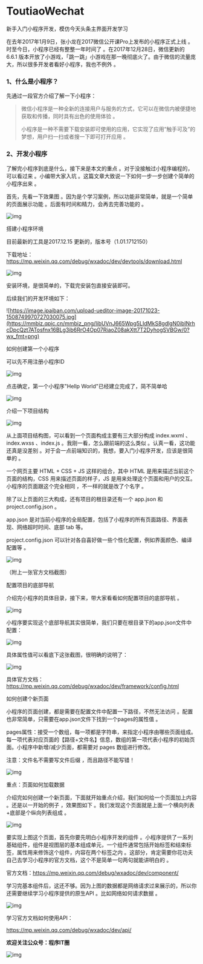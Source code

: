 # ToutiaoWechat
新手入门小程序开发，模仿今天头条主界面开发学习



在去年2017年1月9日，张小龙在2017微信公开课Pro上发布的小程序正式上线 。时至今日，小程序已经有整整一年时间了 。在2017年12月28日，微信更新的 6.6.1 版本开放了小游戏，「跳一跳」小游戏在那一晚彻底火了。由于微信的流量庞大，所以很多开发者看好小程序，我也不例外 。

### **1、什么是小程序？**

先通过一段官方介绍了解一下小程序：

> 微信小程序是一种全新的连接用户与服务的方式，它可以在微信内被便捷地获取和传播，同时具有出色的使用体验 。
>
> 小程序是一种不需要下载安装即可使用的应用，它实现了应用“触手可及”的梦想，用户扫一扫或者搜一下即可打开应用 。

### **2、开发小程序**

了解完小程序到底是什么，接下来是本文的重点 。对于没接触过小程序编程的，可以看过来 。小编带大家入坑 。这篇文章大致说一下如何一步一步创建个简单的小程序出来 。

首先，先看一下效果图 。因为是个学习案例，所以功能非常简单，就是一个简单的页面展示功能 。后面有时间和精力，会再去完善功能的 。

![img](https://mmbiz.qpic.cn/mmbiz_gif/IibUVnJ665Wpg5LIdMkS8gdlgN0ibINrhcBZKWiak4epn9NT9FmgeSicgfmZuKWyboJ46u9ticJyktD57cdkl1QHviag/0?wx_fmt=gif)

搭建小程序环境

目前最新的工具是2017.12.15 更新的，版本号（1.01.1712150）

下载地址：https://mp.weixin.qq.com/debug/wxadoc/dev/devtools/download.html

![img](https://mmbiz.qlogo.cn/mmbiz_png/IibUVnJ665Wpg5LIdMkS8gdlgN0ibINrhceZo9AX8NC2tPUgyEjLlamgW8VOVBBpts3pdAjdETUxNYZoVR629tRQ/0?wx_fmt=png)

安装环境，是很简单的，下载完安装包直接安装即可。

后续我们的开发环境如下：

![https://image.ipaiban.com/upload-ueditor-image-20171023-1508749970727030075.jpg](https://mmbiz.qpic.cn/mmbiz_png/IibUVnJ665Wpg5LIdMkS8gdlgN0ibINrhcDpcQzt7ATosfnx16BLg3ib6RrO4Op07RiaoZ08akXtt7T2DyhogSVBGw/0?wx_fmt=png)

如何创建第一个小程序

可以先不用注册小程序ID

![img](https://mmbiz.qlogo.cn/mmbiz_png/IibUVnJ665Wpg5LIdMkS8gdlgN0ibINrhc64KKYIUEd9btVhygdo0MhcThO1wGWd5xqzUx5BSAcPlYGfHYPPNWKw/0?wx_fmt=png)

点击确定，第一个小程序"Hellp World"已经建立完成了，简不简单哈

![img](https://mmbiz.qlogo.cn/mmbiz_png/IibUVnJ665Wpg5LIdMkS8gdlgN0ibINrhcIDvLaR84uLWE59cp7k3SKnwmOBAZXMgickCVh0rV4ibsLbbia5s90EbBg/0?wx_fmt=png)

介绍一下项目结构

![img](https://mmbiz.qlogo.cn/mmbiz_png/IibUVnJ665Wpg5LIdMkS8gdlgN0ibINrhcm0J7jd9ickLNM9KDK4YcWbUKQK081FbMOliaermZ1rSFxLC72gQP9Viaw/0?wx_fmt=png)

从上面项目结构图，可以看到一个页面构成主要有三大部分构成 index.wxml 、index.wxss 、index.js 。我刚一看，怎么跟前端的这么类似 。认真一看，这功能还真是没差别 。对于会一点前端知识的，我想，要入门小程序开发，应该是很简单的 。

一个网页主要 HTML + CSS + JS 这样的组合，其中 HTML 是用来描述当前这个页面的结构，CSS 用来描述页面的样子，JS 是用来处理这个页面和用户的交互。小程序的页面跟这个完全相同 ，不一样的就是改了个名字 。

除了以上页面的三大构成，还有项目的根目录还有一个 app.json 和 project.config.json 。

app.json 是对当前小程序的全局配置，包括了小程序的所有页面路径、界面表现、网络超时时间、底部 tab 等。

project.config.json 可以针对各自喜好做一些个性化配置，例如界面颜色、编译配置等 。

![img](https://mmbiz.qlogo.cn/mmbiz_png/IibUVnJ665Wpg5LIdMkS8gdlgN0ibINrhc4GygwS2M4PshjvTJUVaSOYibfAG54OsR8L9A6d1l4EuydOg1hrRHMicA/0?wx_fmt=png)

（附上一张官方文档截图）

配置项目的底部导航

介绍完小程序的具体目录，接下来，带大家看看如何配置项目的底部导航 。

![img](https://mmbiz.qlogo.cn/mmbiz_png/IibUVnJ665Wpg5LIdMkS8gdlgN0ibINrhcxcPuomE6Dek7ibnYRiceSP8IRx6K29Zza4Eqd56JsxXYV3Xr5CticvbFw/0?wx_fmt=png)

小程序要实现这个底部导航其实很简单，我们只要在根目录下的app.json文件中配置：

![img](https://mmbiz.qlogo.cn/mmbiz_png/IibUVnJ665Wpg5LIdMkS8gdlgN0ibINrhcXBE7QzaZMurzfFibuRsDzIprKQzcwJ5JCKtM2JibLsCWT7ddPialUb6eg/0?wx_fmt=png)

具体属性值可以看底下这张截图，很明确的说明了：

![img](https://mmbiz.qlogo.cn/mmbiz_png/IibUVnJ665Wpg5LIdMkS8gdlgN0ibINrhcy9ZhtIibp4Aa0lBy1hbUG1yenSiabl7xHMhkza1Dh5SicfMFT8RNmBv8Q/0?wx_fmt=png)

具体官方文档：https://mp.weixin.qq.com/debug/wxadoc/dev/framework/config.html

如何创建个新页面

小程序的页面创建，都是需要在配置文件中配置一下路径，不然无法访问 。配置也非常简单，只需要在app.json文件下找到一个pages的属性值 。

pages属性：接受一个数组，每一项都是字符串，来指定小程序由哪些页面组成。每一项代表对应页面的【路径+文件名】信息，数组的第一项代表小程序的初始页面。小程序中新增/减少页面，都需要对 pages 数组进行修改。

注意：文件名不需要写文件后缀 ，而且路径不能写错！

![img](https://mmbiz.qlogo.cn/mmbiz_png/IibUVnJ665Wpg5LIdMkS8gdlgN0ibINrhc6mZZM5GBBTss9x573PMvemoF8icCOs8RgjKa9aDevnlMRVqjuzAEy8w/0?wx_fmt=png)

重点：页面如何加载数据

介绍完如何创建一个新页面，下面就开始重点介绍，我们如何给一个页面加上内容 。还是以一开始的例子 ，效果图如下 。我们发现这个页面就是上面一个横向列表+底部是个纵向列表组成 。

![img](https://mmbiz.qlogo.cn/mmbiz_png/IibUVnJ665Wpg5LIdMkS8gdlgN0ibINrhcGMSu7icOIc6iby9vybuZlbjKAdBoPFyIK1vl9dxzAHcROfj6rS0TltCA/0?wx_fmt=png)

要实现上图这个页面，首先你要先明白小程序开发的组件 。小程序提供了一系列基础组件，组件是视图层的基本组成单元，一个组件通常包括开始标签和结束标签，属性用来修饰这个组件，内容在两个标签之内 。这部分，肯定需要你花功夫自己去学习小程序的官方文档，这个不是简单一句两句就能讲明白的 。

官方文档：https://mp.weixin.qq.com/debug/wxadoc/dev/component/

学习完基本组件后，这还不够。因为上图的数据都是网络请求过来展示的，所以你还需要继续学习小程序提供的原生API 。比如网络如何请求数据 。

![img](https://mmbiz.qlogo.cn/mmbiz_png/IibUVnJ665Wpg5LIdMkS8gdlgN0ibINrhcGAEUzibibGL06ukbKLa3acyNia6bTBGKPlEfSHS1DicSjs8CJSW3MFQjjA/0?wx_fmt=png)

学习官方文档如何使用API：

https://mp.weixin.qq.com/debug/wxadoc/dev/api/

**欢迎关注公众号：程序IT圈**

![img](https://mmbiz.qpic.cn/mmbiz_jpg/IibUVnJ665WoZ0u4Nia6lfNkpwM9WGiab49O1cibKib6QLHW2iaF6oXTSIdPCaMjJWDbzfrcTlQeBXiaC0BBRqrEjMVjA/0?wx_fmt=jpeg)
